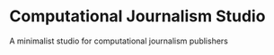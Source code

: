Computational Journalism Studio
===============================

A minimalist studio for computational journalism publishers 
